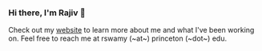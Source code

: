 ### Hi there, I'm Rajiv 👋

Check out my [website](https://rajivswamy.notion.site/Hi-I-m-Rajiv-Swamy-f4c81f37a5324904935b07b23c5e4c6f?pvs=4) to learn more about me and what I've been working on. Feel free to reach me at rswamy (~at~) princeton (~dot~) edu.

<!--
**rajivswamy/rajivswamy** is a ✨ _special_ ✨ repository because its `README.md` (this file) appears on your GitHub profile.

Here are some ideas to get you started:

- 🔭 I’m currently working on ...
- 🌱 I’m currently learning ...
- 👯 I’m looking to collaborate on ...
- 🤔 I’m looking for help with ...
- 💬 Ask me about ...
- 📫 How to reach me: ...
- 😄 Pronouns: ...
- ⚡ Fun fact: ...
-->
